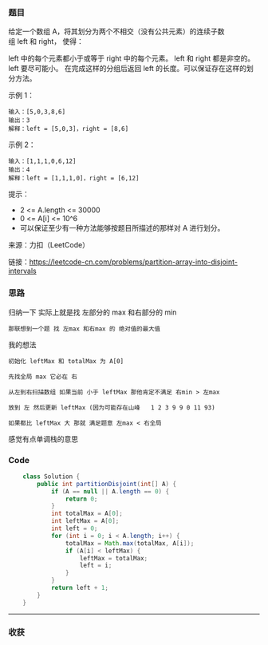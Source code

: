 ### 题目

给定一个数组 A，将其划分为两个不相交（没有公共元素）的连续子数组 left 和 right， 使得：

left 中的每个元素都小于或等于 right 中的每个元素。
left 和 right 都是非空的。
left 要尽可能小。
在完成这样的分组后返回 left 的长度。可以保证存在这样的划分方法。

示例 1：
```
输入：[5,0,3,8,6]
输出：3
解释：left = [5,0,3]，right = [8,6]
```
示例 2：
```
输入：[1,1,1,0,6,12]
输出：4
解释：left = [1,1,1,0]，right = [6,12]
```
提示：

- 2 <= A.length <= 30000
- 0 <= A[i] <= 10^6
- 可以保证至少有一种方法能够按题目所描述的那样对 A 进行划分。

来源：力扣（LeetCode）

链接：https://leetcode-cn.com/problems/partition-array-into-disjoint-intervals

### 思路

归纳一下 实际上就是找 左部分的 max 和右部分的 min 

    那联想到一个题 找 左max 和右max 的 绝对值的最大值 

我的想法 

    初始化 leftMax 和 totalMax 为 A[0]

    先找全局 max 它必在 右 

    从左到右扫描数组 如果当前 小于 leftMax 那他肯定不满足 右min > 左max

    放到 左 然后更新 leftMax (因为可能存在山峰   1 2 3 9 9 0 11 93)

    如果都比 leftMax 大 那就 满足题意 左max < 右全局 

感觉有点单调栈的意思

### Code
```java
    class Solution {
        public int partitionDisjoint(int[] A) {
            if (A == null || A.length == 0) {
                return 0;
            }
            int totalMax = A[0];
            int leftMax = A[0];
            int left = 0;
            for (int i = 0; i < A.length; i++) {
                totalMax = Math.max(totalMax, A[i]);
                if (A[i] < leftMax) {
                    leftMax = totalMax;
                    left = i;
                }
            }
            return left + 1;
        }
    }
```
*** 
### 收获
